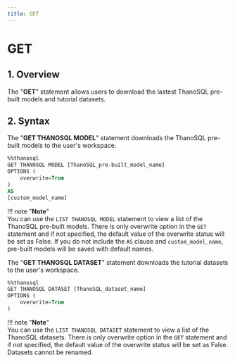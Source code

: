 ```yaml
---
title: GET
---
```


# __GET__

## __1. Overview__
The "__GET__" statement allows users to download the lastest ThanoSQL pre-built models and tutorial datasets. 
## __2. Syntax__

The "__GET THANOSQL MODEL__" statement downloads the ThanoSQL pre-built models to the user's workspace. 

```sql
%%thanosql
GET THANOSQL MODEL [ThanoSQL_pre-built_model_name] 
OPTIONS (
    overwrite=True
) 
AS 
[custom_model_name]
```

!!! note "__Note__"    
    You can use the `LIST THANOSQL MODEL` statement to view a list of the ThanoSQL pre-built models. There is only overwrite option in the `GET` statement and if not specified, the default value of the overwrite status will be set as False. If you do not include the `AS` clause and `custom_model_name`, pre-built models will be saved with default names. 


The "__GET THANOSQL DATASET__" statement downloads the tutorial datasets to the user's workspace. 

```sql
%%thanosql
GET THANOSQL DATASET [ThanoSQL_dataset_name]
OPTIONS (
    overwrite=True 
)
```

!!! note "__Note__"    
    You can use the `LIST THANOSQL DATASET` statement to view a list of the ThanoSQL datasets. There is only overwrite option in the `GET` statement and if not specified, the default value of the overwrite status will be set as False. Datasets cannot be renamed. 

